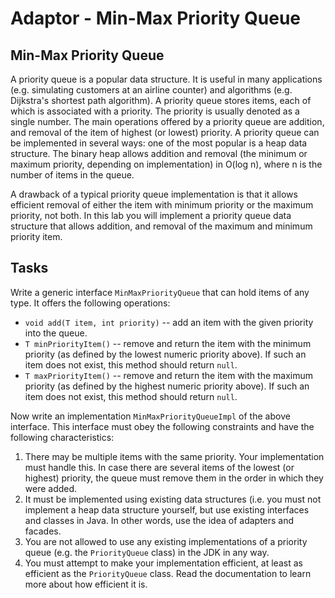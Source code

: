 # Adaptor - Min-Max Priority Queue

## Min-Max Priority Queue

A priority queue is a popular data structure. It is useful in many applications (e.g. simulating customers at an airline counter) and algorithms (e.g. Dijkstra's shortest path algorithm). A priority queue stores items, each of which is associated with a priority. The priority is usually denoted as a single number. The main operations offered by a priority queue are addition, and removal of the item of highest (or lowest) priority. A priority queue can be implemented in several ways: one of the most popular is a heap data structure. The binary heap allows addition and removal (the minimum or maximum priority, depending on implementation) in O(log n), where n is the number of items in the queue.

A drawback of a typical priority queue implementation is that it allows efficient removal of either the item with minimum priority or the maximum priority, not both. In this lab you will implement a priority queue data structure that allows addition, and removal of the maximum and minimum priority item.

## Tasks
Write a generic interface `MinMaxPriorityQueue` that can hold items of any type. It offers the following operations:
+ `void add(T item, int priority)` -- add an item with the given priority into the queue.
+ `T minPriorityItem()` -- remove and return the item with the minimum priority (as defined by the lowest numeric priority above). If such an item does not exist, this method should return `null`.
+ `T maxPriorityItem()` -- remove and return the item with the maximum priority (as defined by the highest numeric priority above). If such an item does not exist, this method should return `null`.

Now write an implementation `MinMaxPriorityQueueImpl` of the above interface. This interface must obey the following constraints and have the following characteristics:
1. There may be multiple items with the same priority. Your implementation must handle this. In case there are several items of the lowest (or highest) priority, the queue must remove them in the order in which they were added.
2. It must be implemented using existing data structures (i.e. you must not implement a heap data structure yourself, but use existing interfaces and classes in Java. In other words, use the idea of adapters and facades.
3. You are not allowed to use any existing implementations of a priority queue (e.g. the `PriorityQueue` class) in the JDK in any way.
4. You must attempt to make your implementation efficient, at least as efficient as the `PriorityQueue` class. Read the documentation to learn more about how efficient it is.